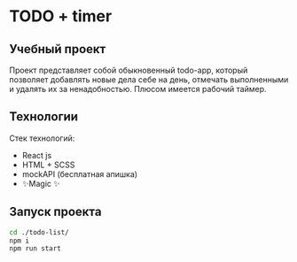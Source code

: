 # TODO + timer
## Учебный проект
Проект представляет собой обыкновенный todo-app, который позволяет добавлять новые дела себе на день, отмечать выполненными и удалять их за ненадобностью. Плюсом  имеется рабочий таймер.
## Технологии
Стек технологий:

- React js
- HTML + SCSS
- mockAPI (бесплатная апишка)
- ✨Magic ✨

## Запуск проекта

```sh
cd ./todo-list/
npm i
npm run start
```
